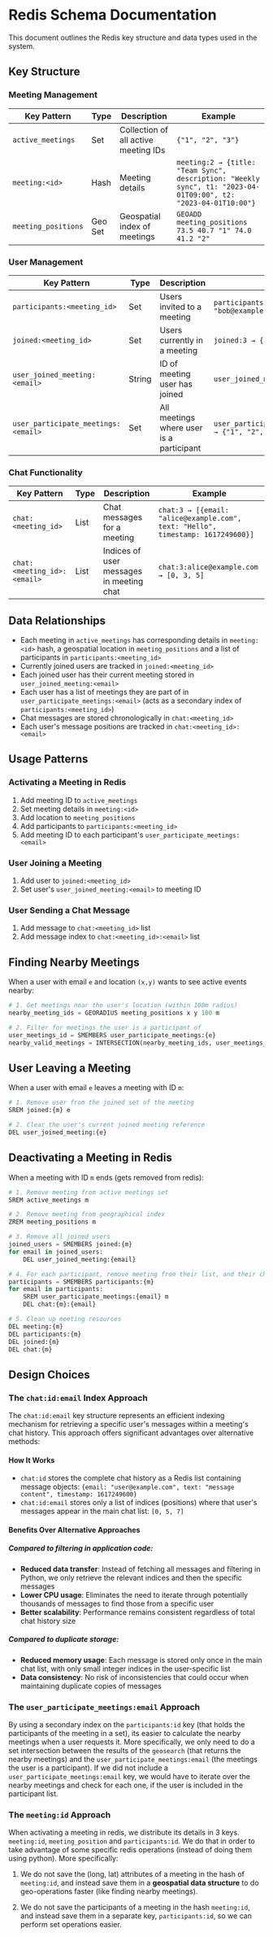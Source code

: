# Redis Schema Documentation

This document outlines the Redis key structure and data types used in the system.

## Key Structure

### Meeting Management
| Key Pattern | Type | Description | Example |
|-------------|------|-------------|---------|
| `active_meetings` | Set | Collection of all active meeting IDs | `{"1", "2", "3"}` |
| `meeting:<id>` | Hash | Meeting details | `meeting:2 → {title: "Team Sync", description: "Weekly sync", t1: "2023-04-01T09:00", t2: "2023-04-01T10:00"}` |
| `meeting_positions` | Geo Set | Geospatial index of meetings | `GEOADD meeting_positions 73.5 40.7 "1" 74.0 41.2 "2"` |

### User Management
| Key Pattern | Type | Description | Example |
|-------------|------|-------------|---------|
| `participants:<meeting_id>` | Set | Users invited to a meeting | `participants:3 → {"alice@example.com", "bob@example.com"}` |
| `joined:<meeting_id>` | Set | Users currently in a meeting | `joined:3 → {"alice@example.com"}` |
| `user_joined_meeting:<email>` | String | ID of meeting user has joined | `user_joined_meeting:alice@example.com → "3"` |
| `user_participate_meetings:<email>` | Set | All meetings where user is a participant | `user_participate_meetings:alice@example.com → {"1", "2", "3"}` |

### Chat Functionality
| Key Pattern | Type | Description | Example |
|-------------|------|-------------|---------|
| `chat:<meeting_id>` | List | Chat messages for a meeting | `chat:3 → [{email: "alice@example.com", text: "Hello", timestamp: 1617249600}]` |
| `chat:<meeting_id>:<email>` | List | Indices of user messages in meeting chat | `chat:3:alice@example.com → [0, 3, 5]` |

## Data Relationships

- Each meeting in `active_meetings` has corresponding details in `meeting:<id>` hash, a geospatial location in `meeting_positions` and a list of participants in `participants:<meeting_id>`
- Currently joined users are tracked in `joined:<meeting_id>`
- Each joined user has their current meeting stored in `user_joined_meeting:<email>`
- Each user has a list of meetings they are part of in `user_participate_meetings:<email>` (acts as a secondary index of `participants:<meeting_id>`)
- Chat messages are stored chronologically in `chat:<meeting_id>`
- Each user's message positions are tracked in `chat:<meeting_id>:<email>`

## Usage Patterns

### Activating a Meeting in Redis
1. Add meeting ID to `active_meetings`
2. Set meeting details in `meeting:<id>`
3. Add location to `meeting_positions`
4. Add participants to `participants:<meeting_id>`
5. Add meeting ID to each participant's `user_participate_meetings:<email>`

### User Joining a Meeting
1. Add user to `joined:<meeting_id>`
2. Set user's `user_joined_meeting:<email>` to meeting ID

### User Sending a Chat Message
1. Add message to `chat:<meeting_id>` list
2. Add message index to `chat:<meeting_id>:<email>` list

## Finding Nearby Meetings
When a user with email `e` and location `(x,y)` wants to see active events nearby:

```python
# 1. Get meetings near the user's location (within 100m radius)
nearby_meeting_ids = GEORADIUS meeting_positions x y 100 m

# 2. Filter for meetings the user is a participant of
user_meetings_id = SMEMBERS user_participate_meetings:{e}
nearby_valid_meetings = INTERSECTION(nearby_meeting_ids, user_meetings_id)
```

## User Leaving a Meeting
When a user with email `e` leaves a meeting with ID `m`:

```python
# 1. Remove user from the joined set of the meeting
SREM joined:{m} e

# 2. Clear the user's current joined meeting reference
DEL user_joined_meeting:{e}
```

## Deactivating a Meeting in Redis
When a meeting with ID `m` ends (gets removed from redis):

```python
# 1. Remove meeting from active meetings set
SREM active_meetings m

# 2. Remove meeting from geographical index
ZREM meeting_positions m

# 3. Remove all joined users
joined_users = SMEMBERS joined:{m}
for email in joined_users:
    DEL user_joined_meeting:{email}

# 4. For each participant, remove meeting from their list, and their chats indices
participants = SMEMBERS participants:{m}
for email in participants:
    SREM user_participate_meetings:{email} m
    DEL chat:{m}:{email}

# 5. Clean up meeting resources
DEL meeting:{m}
DEL participants:{m}
DEL joined:{m}
DEL chat:{m}
```

## Design Choices

### The `chat:id:email` Index Approach

The `chat:id:email` key structure represents an efficient indexing mechanism for retrieving a specific user's messages within a meeting's chat history. This approach offers significant advantages over alternative methods:

#### How It Works

- `chat:id` stores the complete chat history as a Redis list containing message objects: `{email: "user@example.com", text: "message content", timestamp: 1617249600}`
- `chat:id:email` stores only a list of indices (positions) where that user's messages appear in the main chat list: `[0, 5, 7]`

#### Benefits Over Alternative Approaches

##### Compared to filtering in application code:
- **Reduced data transfer**: Instead of fetching all messages and filtering in Python, we only retrieve the relevant indices and then the specific messages
- **Lower CPU usage**: Eliminates the need to iterate through potentially thousands of messages to find those from a specific user
- **Better scalability**: Performance remains consistent regardless of total chat history size

##### Compared to duplicate storage:
- **Reduced memory usage**: Each message is stored only once in the main chat list, with only small integer indices in the user-specific list
- **Data consistency**: No risk of inconsistencies that could occur when maintaining duplicate copies of messages

### The `user_participate_meetings:email` Approach

By using a secondary index on the `participants:id` key (that holds the participants of the meeting in a set), its easier to calculate the nearby meetings when a user requests it. More specifically, we only need to do a set intersection between the results of the `geosearch` (that returns the nearby meetings) and the `user_participate_meetings:email` (the meetings the user is a participant). If we did not include a `user_participate_meetings:email` key, we would have to iterate over the nearby meetings and check for each one, if the user is included in the participant list.

### The `meeting:id` Approach

When activating a meeting in redis, we distribute its details in 3 keys. `meeting:id`, `meeting_position` and `participants:id`. We do that in order to take advantage of some specific redis operations (instead of doing them using python). More specifically:

1. We do not save the (long, lat) attributes of a meeting in the hash of `meeting:id`, and instead save them in a <b>geospatial data structure</b> to do geo-operations faster (like finding nearby meetings).

2. We do not save the participants of a meeting in the hash `meeting:id`, and instead save them in a separate key, `participants:id`, so we can perform set operations easier.
